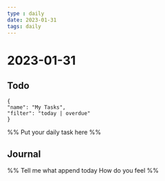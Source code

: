 ```yaml
---
type : daily
date: 2023-01-31
tags: daily
---
```


# 2023-01-31

## Todo
```todoist
{
"name": "My Tasks",
"filter": "today | overdue"
}
```
%%
Put your daily task here
%%


## Journal 
%%
Tell me what append today
How do you feel
%%
